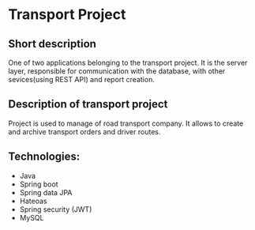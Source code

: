 # Transport Project  

## Short description  
One of two applications belonging to the transport project.
It is the server layer, responsible for communication with the database, with other sevices(using REST API) and report creation.

## Description of transport project  

Project is used to manage of road transport company. It allows to create and archive transport orders and driver routes.

## Technologies:
- Java
- Spring boot
- Spring data JPA 
- Hateoas
- Spring security (JWT)
- MySQL
